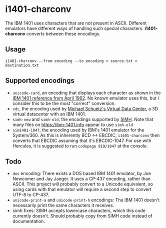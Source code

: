 # i1401-charconv

The IBM 1401 uses characters that are not present in ASCII. Different emulators have different ways of handling such special characters. **i1401-charconv** converts between these encodings.

## Usage

`i1401-charconv --from encoding --to encoding < source.txt > destination.txt`

## Supported encodings

* `unicode-card`, an encoding that displays each character as shown in the [IBM 1401 reference from April 1962](https://bitsavers.org/pdf/ibm/1401/A24-1403-5_1401_Reference_Apr62.pdf). No known emulator uses this, but I consider this to be the most "correct" conversion.
* `vdc`, the encoding used by [Michael Schuetz's Virtual Data Center](https://rolffson.de/), a 3D virtual datacenter with an IBM 1401.
* `simh-new` and `simh-old`, the encodings supported by [SIMH](https://simh.trailing-edge.com/). Note that many files on https://ibm-1401.info appear to use `simh-old`
* `sim1401-1047`, the encoding used by IBM's 1401 emulator for the System/360. As this is inherently BCD <-> EBCDIC, `i1401-charconv` then converts that EBCDIC assuming that it's EBCDIC-1047. For use with Hercules, it is suggested to run `codepage 819/1047` at the console.

## Todo

* `dos` encoding: There exists a DOS based IBM 1401 emulator, by Joe Newcomer and Jay Jaeger. It uses a CP-437 encoding, rather than ASCII. This project will probably convert to a Unicode equivalent, so using cards with that emulator will require a second step to convert UTF-8 to CP-437.
* `unicode-print-a` and `unicode-print-h` encodings: The IBM 1401 doesn't necessarily print the same characters it receives.
* simh fixes: SIMH accepts lowercase characters, which this code currently doesn't. Should probably copy from SIMH code instead of documentation.